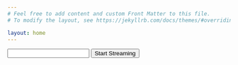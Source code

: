 ```yaml
---
# Feel free to add content and custom Front Matter to this file.
# To modify the layout, see https://jekyllrb.com/docs/themes/#overriding-theme-defaults

layout: home
---
```


<input id="input_magnet_URI" type="text" class="form-control" aria-describedby="emailHelp">
<button type="button" id="submit_button" class="btn btn-primary">Start Streaming</button>